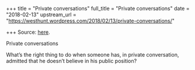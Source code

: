 +++
title = "Private conversations"
full_title = "Private conversations"
date = "2018-02-13"
upstream_url = "https://westhunt.wordpress.com/2018/02/13/private-conversations/"

+++
Source: [here](https://westhunt.wordpress.com/2018/02/13/private-conversations/).

Private conversations

What’s the right thing to do when someone has, in private conversation,
admitted that he doesn’t believe in his public position?
